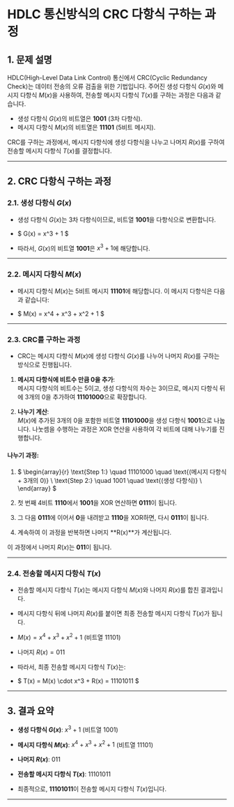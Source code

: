 # HDLC 통신방식의 CRC 다항식 구하는 과정

## 1. 문제 설명
HDLC(High-Level Data Link Control) 통신에서 CRC(Cyclic Redundancy Check)는 데이터 전송의 오류 검출을 위한 기법입니다. 주어진 생성 다항식 $G(x)$와 메시지 다항식 $M(x)$을 사용하여, 전송할 메시지 다항식 $T(x)$를 구하는 과정은 다음과 같습니다.

- 생성 다항식 $G(x)$의 비트열은 **1001** (3차 다항식).
- 메시지 다항식 $M(x)$의 비트열은 **11101** (5비트 메시지).

CRC를 구하는 과정에서, 메시지 다항식에 생성 다항식을 나누고 나머지 $R(x)$를 구하여 전송할 메시지 다항식 $T(x)$를 결정합니다.

---

## 2. CRC 다항식 구하는 과정

### 2.1. 생성 다항식 $G(x)$
- 생성 다항식 $G(x)$는 3차 다항식이므로, 비트열 **1001**을 다항식으로 변환합니다.

- $
G(x) = x^3 + 1
$

- 따라서, $G(x)$의 비트열 **1001**은 $x^3 + 1$에 해당합니다.

---

### 2.2. 메시지 다항식 $M(x)$
- 메시지 다항식 $M(x)$는 5비트 메시지 **11101**에 해당합니다. 이 메시지 다항식은 다음과 같습니다:

- $
M(x) = x^4 + x^3 + x^2 + 1
$

---

### 2.3. CRC를 구하는 과정
- CRC는 메시지 다항식 $M(x)$에 생성 다항식 $G(x)$를 나누어 나머지 $R(x)$를 구하는 방식으로 진행됩니다.

1. **메시지 다항식에 비트수 만큼 0을 추가**:  
   메시지 다항식의 비트수는 5이고, 생성 다항식의 차수는 3이므로, 메시지 다항식 뒤에 3개의 0을 추가하여 **11101000**으로 확장합니다.

2. **나누기 계산**:  
   $M(x)$에 추가된 3개의 0을 포함한 비트열 **11101000**을 생성 다항식 **1001**으로 나눕니다. 나눗셈을 수행하는 과정은 XOR 연산을 사용하여 각 비트에 대해 나누기를 진행합니다.

#### 나누기 과정:

1. $
\begin{array}{r}
\text{Step 1:} \quad 11101000 \quad \text{(메시지 다항식 + 3개의 0)} \\
\text{Step 2:} \quad 1001 \quad \text{(생성 다항식)} \\
\end{array}
$

1. 첫 번째 4비트 **1110**에서 **1001**을 XOR 연산하면 **0111**이 됩니다.
2. 그 다음 **0111**에 이어서 **0**을 내려받고 **1110**을 XOR하면, 다시 **0111**이 됩니다.
3. 계속하여 이 과정을 반복하면 나머지 **R(x)**가 계산됩니다.

이 과정에서 나머지 $R(x)$는 **011**이 됩니다.

---

### 2.4. 전송할 메시지 다항식 $T(x)$

- 전송할 메시지 다항식 $T(x)$는 메시지 다항식 $M(x)$와 나머지 $R(x)$를 합친 결과입니다. 
- 메시지 다항식 뒤에 나머지 $R(x)$를 붙이면 최종 전송할 메시지 다항식 $T(x)$가 됩니다.

- $M(x) = x^4 + x^3 + x^2 + 1$ (비트열 11101)
- 나머지 $R(x) = 011$

- 따라서, 최종 전송할 메시지 다항식 $T(x)$는:

- $
T(x) = M(x) \cdot x^3 + R(x) = 11101011
$

---

## 3. 결과 요약

- **생성 다항식 $G(x)$**: $x^3 + 1$ (비트열 1001)
- **메시지 다항식 $M(x)$**: $x^4 + x^3 + x^2 + 1$ (비트열 11101)
- **나머지 $R(x)$**: 011
- **전송할 메시지 다항식 $T(x)$**: 11101011

- 최종적으로, **11101011**이 전송할 메시지 다항식 $T(x)$입니다.

---
